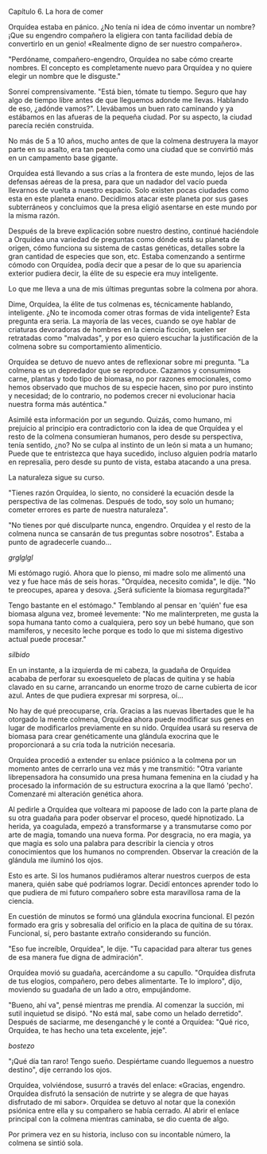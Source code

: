 Capítulo 6. La hora de comer

Orquídea estaba en pánico. ¿No tenía ni idea de cómo inventar un nombre? ¡Que su engendro compañero la eligiera con tanta facilidad debía de convertirlo en un genio! «Realmente digno de ser nuestro compañero».

"Perdóname, compañero-engendro, Orquídea no sabe cómo crearte nombres. El concepto es completamente nuevo para Orquídea y no quiere elegir un nombre que le disguste."

Sonreí comprensivamente. "Está bien, tómate tu tiempo. Seguro que hay algo de tiempo libre antes de que lleguemos adonde me llevas. Hablando de eso, ¿adónde vamos?". Llevábamos un buen rato caminando y ya estábamos en las afueras de la pequeña ciudad. Por su aspecto, la ciudad parecía recién construida.

No más de 5 a 10 años, mucho antes de que la colmena destruyera la mayor parte en su asalto, era tan pequeña como una ciudad que se convirtió más en un campamento base gigante.

Orquídea está llevando a sus crías a la frontera de este mundo, lejos de las defensas aéreas de la presa, para que un nadador del vacío pueda llevarnos de vuelta a nuestro espacio. Solo existen pocas ciudades como esta en este planeta enano. Decidimos atacar este planeta por sus gases subterráneos y concluimos que la presa eligió asentarse en este mundo por la misma razón.

Después de la breve explicación sobre nuestro destino, continué haciéndole a Orquídea una variedad de preguntas como dónde está su planeta de origen, cómo funciona su sistema de castas genéticas, detalles sobre la gran cantidad de especies que son, etc. Estaba comenzando a sentirme cómodo con Orquídea, podía decir que a pesar de lo que su apariencia exterior pudiera decir, la élite de su especie era muy inteligente.

Lo que me lleva a una de mis últimas preguntas sobre la colmena por ahora.

Dime, Orquídea, la élite de tus colmenas es, técnicamente hablando, inteligente. ¿No te incomoda comer otras formas de vida inteligente? Esta pregunta era seria. La mayoría de las veces, cuando se oye hablar de criaturas devoradoras de hombres en la ciencia ficción, suelen ser retratadas como "malvadas", y por eso quiero escuchar la justificación de la colmena sobre su comportamiento alimenticio.

Orquídea se detuvo de nuevo antes de reflexionar sobre mi pregunta. "La colmena es un depredador que se reproduce. Cazamos y consumimos carne, plantas y todo tipo de biomasa, no por razones emocionales, como hemos observado que muchos de su especie hacen, sino por puro instinto y necesidad; de lo contrario, no podemos crecer ni evolucionar hacia nuestra forma más auténtica."

Asimilé esta información por un segundo. Quizás, como humano, mi prejuicio al principio era contradictorio con la idea de que Orquídea y el resto de la colmena consumieran humanos, pero desde su perspectiva, tenía sentido, ¿no? No se culpa al instinto de un león si mata a un humano; Puede que te entristezca que haya sucedido, incluso alguien podría matarlo en represalia, pero desde su punto de vista, estaba atacando a una presa.

La naturaleza sigue su curso.

"Tienes razón Orquídea, lo siento, no consideré la ecuación desde la perspectiva de las colmenas. Después de todo, soy solo un humano; cometer errores es parte de nuestra naturaleza".

"No tienes por qué disculparte nunca, engendro. Orquídea y el resto de la colmena nunca se cansarán de tus preguntas sobre nosotros". Estaba a punto de agradecerle cuando...

*grglglgl*

Mi estómago rugió. Ahora que lo pienso, mi madre solo me alimentó una vez y fue hace más de seis horas. "Orquídea, necesito comida", le dije. "No te preocupes, aparea y desova. ¿Será suficiente la biomasa regurgitada?"

Tengo bastante en el estómago." Temblando al pensar en 'quién' fue esa biomasa alguna vez, bromeé levemente: "No me malinterpreten, me gusta la sopa humana tanto como a cualquiera, pero soy un bebé humano, que son mamíferos, y necesito leche porque es todo lo que mi sistema digestivo actual puede procesar."

*silbido*

En un instante, a la izquierda de mi cabeza, la guadaña de Orquídea acababa de perforar su exoesqueleto de placas de quitina y se había clavado en su carne, arrancando un enorme trozo de carne cubierta de icor azul. Antes de que pudiera expresar mi sorpresa, oí...

No hay de qué preocuparse, cría. Gracias a las nuevas libertades que le ha otorgado la mente colmena, Orquídea ahora puede modificar sus genes en lugar de modificarlos previamente en su nido. Orquídea usará su reserva de biomasa para crear genéticamente una glándula exocrina que le proporcionará a su cría toda la nutrición necesaria.

Orquídea procedió a extender su enlace psiónico a la colmena por un momento antes de cerrarlo una vez más y me transmitió: "Otra variante librepensadora ha consumido una presa humana femenina en la ciudad y ha procesado la información de su estructura exocrina a la que llamó 'pecho'. Comenzaré mi alteración genética ahora.

Al pedirle a Orquídea que volteara mi papoose de lado con la parte plana de su otra guadaña para poder observar el proceso, quedé hipnotizado. La herida, ya coagulada, empezó a transformarse y a transmutarse como por arte de magia, tomando una nueva forma. Por desgracia, no era magia, ya que magia es solo una palabra para describir la ciencia y otros conocimientos que los humanos no comprenden. Observar la creación de la glándula me iluminó los ojos.

Esto es arte. Si los humanos pudiéramos alterar nuestros cuerpos de esta manera, quién sabe qué podríamos lograr. Decidí entonces aprender todo lo que pudiera de mi futuro compañero sobre esta maravillosa rama de la ciencia.

En cuestión de minutos se formó una glándula exocrina funcional. El pezón formado era gris y sobresalía del orificio en la placa de quitina de su tórax. Funcional, sí, pero bastante extraño considerando su función.

"Eso fue increíble, Orquídea", le dije. "Tu capacidad para alterar tus genes de esa manera fue digna de admiración".

Orquídea movió su guadaña, acercándome a su capullo. "Orquídea disfruta de tus elogios, compañero, pero debes alimentarte. Te lo imploro", dijo, moviendo su guadaña de un lado a otro, empujándome.

"Bueno, ahí va", pensé mientras me prendía. Al comenzar la succión, mi sutil inquietud se disipó. "No está mal, sabe como un helado derretido". Después de saciarme, me desenganché y le conté a Orquídea: "Qué rico, Orquídea, te has hecho una teta excelente, jeje".

*bostezo*

"¡Qué día tan raro! Tengo sueño. Despiértame cuando lleguemos a nuestro destino", dije cerrando los ojos.

Orquídea, volviéndose, susurró a través del enlace: «Gracias, engendro. Orquídea disfrutó la sensación de nutrirte y se alegra de que hayas disfrutado de mi sabor». Orquídea se detuvo al notar que la conexión psiónica entre ella y su compañero se había cerrado. Al abrir el enlace principal con la colmena mientras caminaba, se dio cuenta de algo.

Por primera vez en su historia, incluso con su incontable número, la colmena se sintió sola.
